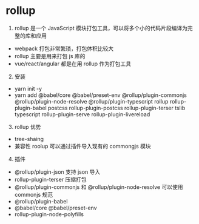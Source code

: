 # rollup

1. rollup 是一个 JavaScript 模块打包工具，可以将多个小的代码片段编译为完整的库和应用

- webpack 打包非常繁琐，打包体积比较大
- rollup 主要是用来打包 js 库的
- vue/react/angular 都是在用 rollup 作为打包工具

2. 安装

- yarn init -y
- yarn add @babel/core @babel/preset-env @rollup/plugin-commonjs @rollup/plugin-node-resolve @rollup/plugin-typescript rollup rollup-plugin-babel postcss rollup-plugin-postcss rollup-plugin-terser tslib typescript rollup-plugin-serve rollup-plugin-livereload

3. rollup 优势

- tree-shaing
- 兼容性 roolup 可以通过插件导入现有的 commongjs 模块

4. 插件

- @rollup/plugin-json 支持 json 导入
- rollup-plugin-terser 压缩打包
- @rollup/plugin-commonjs 和 @rollup/plugin-node-resolve 可以使用 commonjs 规范
- @rollup/plugin-babel
- @babel/core @babel/preset-env
- rollup-plugin-node-polyfills
